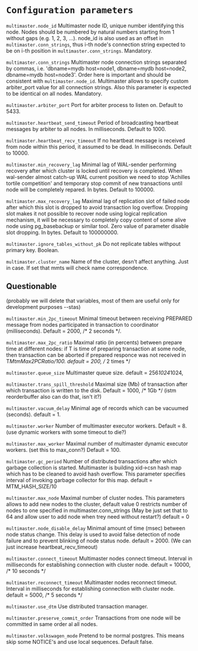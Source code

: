 # `Configuration parameters`

```multimaster.node_id``` Multimaster node ID, unique number identifying this node. Nodes should be numbered by natural numbers starting from 1 without gaps (e.g. 1, 2, 3, ...). node_id is also used as an offset in ```multimaster.conn_strings```, thus i-th node's connection string expected to be on i-th position in ```multimaster.conn_strings```. Mandatory.

```multimaster.conn_strings``` Multimaster node connection strings separated by commas, i.e. 'dbname=mydb host=node1, dbname=mydb host=node2, dbname=mydb host=node3'. Order here is important and should be consistent with ```multimaster.node_id```. Multimaster allows to specify custom arbiter_port value for all connection strings. Also this parameter is expected to be identical on all nodes. Mandatory.

```multimaster.arbiter_port``` Port for arbiter process to listen on. Default to 5433.

```multimaster.heartbeat_send_timeout``` Period of broadcasting heartbeat messages by arbiter to all nodes. In milliseconds. Default to 1000.

```multimaster.heartbeat_recv_timeout``` If no heartbeat message is received from node within this period, it assumed to be dead. In milliseconds. Default to 10000.

```multimaster.min_recovery_lag``` Minimal lag of WAL-sender performing recovery after which cluster is locked until recovery is completed. When wal-sender almost catch-up WAL current position we need to stop 'Achilles tortile competition' and temporary stop commit of new transactions until node will be completely repared. In bytes. Default to 100000.

```multimaster.max_recovery_lag``` Maximal lag of replication slot of failed node after which this slot is dropped to avoid transaction log overflow. Dropping slot makes it not possible to recover node using logical replication mechanism, it will be necessary to completely copy content of some alive node using pg_basebackup or similar tool. Zero value of parameter disable slot dropping. In bytes. Default to 100000000.

```multimaster.ignore_tables_without_pk``` Do not replicate tables withpout primary key. Boolean.

```multimaster.cluster_name``` Name of the cluster, desn't affect anything. Just in case. If set that mmts will check name correspondence.

## Questionable

(probably we will delete that variables, most of them are useful only for development purposes --stas)

```multimaster.min_2pc_timeout``` Minimal timeout between receiving PREPARED message from nodes participated in transaction to coordinator (milliseconds). Default = 2000, /* 2 seconds */.

```multimaster.max_2pc_ratio``` Maximal ratio (in percents) between prepare time at different nodes: if T is time of preparing transaction at some node, then transaction can be aborted if prepared responce was not received in T*MtmMax2PCRatio/100. default = 200, /* 2 times */

```multimaster.queue_size``` Multimaster queue size. default = 256*1024*1024,

```multimaster.trans_spill_threshold``` Maximal size (Mb) of transaction after which transaction is written to the disk. Default = 1000, /* 1Gb */ (istm reorderbuffer also can do that, isn't it?)

```multimaster.vacuum_delay``` Minimal age of records which can be vacuumed (seconds). default = 1.

```multimaster.worker``` Number of multimaster executor workers. Default = 8. (use dynamic workers with some timeout to die?)

```multimaster.max_worker``` Maximal number of multimaster dynamic executor workers. (set this to max_conn?) Default = 100.

```multimaster.gc_period``` Number of distributed transactions after which garbage collection is started. Multimaster is building xid->csn hash map which has to be cleaned to avoid hash overflow. This parameter specifies interval of invoking garbage collector for this map. default = MTM_HASH_SIZE/10

```multimaster.max_node``` Maximal number of cluster nodes. This parameters allows to add new nodes to the cluster, default value 0 restricts number of nodes to one specified in multimaster.conn_strings (May be just set that to 64 and allow user to add node when trey need without restart?) default = 0

```multimaster.node_disable_delay``` Minimal amount of time (msec) between node status change. This delay is used to avoid false detection of node failure and to prevent blinking of node status node. default = 2000. (We can just increase heartbeat_recv_timeout)

```multimaster.connect_timeout``` Multimaster nodes connect timeout. Interval in milliseconds for establishing connection with cluster node. default = 10000, /* 10 seconds */

```multimaster.reconnect_timeout``` Multimaster nodes reconnect timeout. Interval in milliseconds for establishing connection with cluster node. default = 5000, /* 5 seconds */

```multimaster.use_dtm``` Use distributed transaction manager.

```multimaster.preserve_commit_order``` Transactions from one node will be committed in same order al all nodes.

```multimaster.volkswagen_mode``` Pretend to be normal postgres. This means skip some NOTICE's and use local sequences. Default false.






